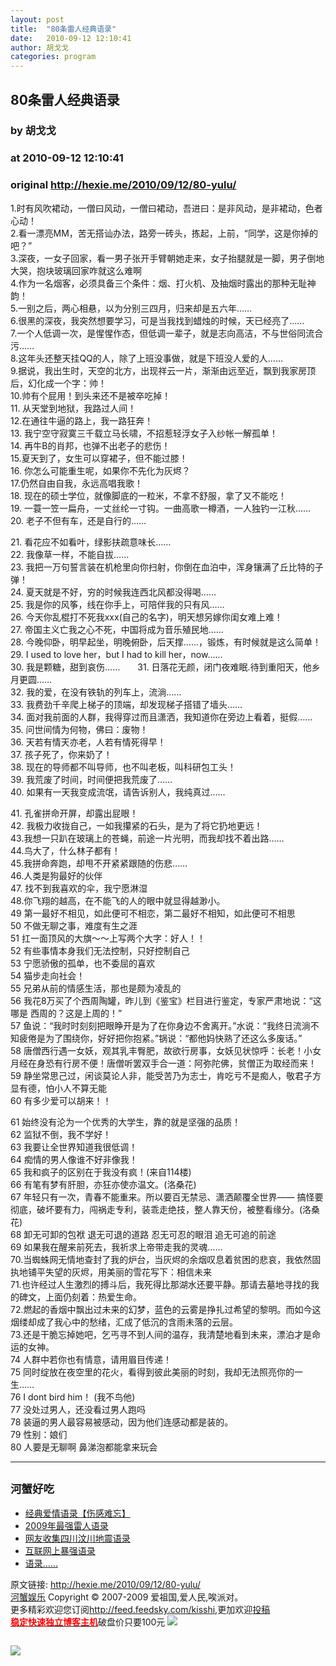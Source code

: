 ```yaml
---
layout: post
title:  "80条雷人经典语录"
date:   2010-09-12 12:10:41
author: 胡戈戈
categories: program
---
```


## 80条雷人经典语录
### by 胡戈戈
### at 2010-09-12 12:10:41
### original <http://hexie.me/2010/09/12/80-yulu/>

<p>1.时有风吹裙动，一僧曰风动，一僧曰裙动，吾进曰：是非风动，是非裙动，色者心动！<br> 2.看一漂亮MM，苦无搭讪办法，路旁一砖头，拣起，上前，“同学，这是你掉的吧？”<br> 3.深夜，一女子回家，看一男子张开手臂朝她走来，女子抬腿就是一脚，男子倒地大哭，抱块玻璃回家咋就这么难啊<br> 4.作为一名烟客，必须具备三个条件：烟、打火机、及抽烟时露出的那种无耻神韵！<br> 5.一别之后，两心相悬，以为分别三四月，归来却是五六年……<br> 6.很黑的深夜，我突然想要学习，可是当我找到蜡烛的时候，天已经亮了……<br> 7.一个人低调一次，是惺惺作态，但低调一辈子，就是志向高洁，不与世俗同流合污……<br> 8.这年头还整天挂QQ的人，除了上班没事做，就是下班没人爱的人……<br> 9.据说，我出生时，天空的北方，出现祥云一片，渐渐由远至近，飘到我家房顶后，幻化成一个字：帅！<br> 10.帅有个屁用！到头来还不是被卒吃掉！<span></span><br> 11. 从天堂到地狱，我路过人间！<br> 12.在通往牛逼的路上，我一路狂奔！<br> 13. 我宁空守寂寞三千载立马长啸，不招惹轻浮女子入纱帐一解孤单！<br> 14. 再牛B的肖邦，也弹不出老子的悲伤！<br> 15.夏天到了，女生可以穿裙子，但不能过膝！<br> 16. 你怎么可能重生呢，如果你不先化为灰烬？<br> 17.仍然自由自我，永远高唱我歌！<br> 18. 现在的硕士学位，就像脚底的一粒米，不拿不舒服，拿了又不能吃！<br> 19. 一蓑一笠一扁舟，一丈丝纶一寸钩。一曲高歌一樽酒，一人独钓一江秋……<br> 20. 老子不但有车，还是自行的……</p><p>21. 看花应不如看叶，绿影扶疏意味长……<br> 22. 我像草一样，不能自拔……<br> 23. 我把一万句誓言装在机枪里向你扫射，你倒在血泊中，浑身镶满了丘比特的子弹！<br> 24. 夏天就是不好，穷的时候我连西北风都没得喝……<br> 25. 我是你的风筝，线在你手上，可陪伴我的只有风……<br> 26. 今天你乱棍打不死我xxx(自己的名字)，明天想另嫁你闺女难上难！<br> 27. 帝国主义亡我之心不死，中国将成为音乐殖民地……<br> 28. 今晚仰卧，明早起坐，明晚俯卧，后天撑……，锻炼，有时候就是这么简单！<br> 29. I used to love her，but I had to kill her，now……<br> 30. 我是颗糖，甜到哀伤……　　31. 日落花无颜，闭门夜难眠.待到重阳天，他乡月更圆……<br> 32. 我的爱，在没有铁轨的列车上，流淌……<br> 33. 我费劲千辛爬上梯子的顶端，却发现梯子搭错了墙头……<br> 34. 面对我前面的人群，我得穿过而且潇洒，我知道你在旁边上看着，挺假……<br> 35. 问世间情为何物，佛曰：废物！<br> 36. 天若有情天亦老，人若有情死得早！<br> 37. 孩子死了，你来奶了！<br> 38. 现在的导师都不叫导师，也不叫老板，叫科研包工头！<br> 39. 我荒废了时间，时间便把我荒废了……<br> 40. 如果有一天我变成流氓，请告诉别人，我纯真过……</p><p>41. 孔雀拼命开屏，却露出屁眼！<br> 42. 我极力收拢自己，一如我攥紧的石头，是为了将它扔地更远！<br> 43.我想一只趴在玻璃上的苍蝇，前途一片光明，而我却找不着出路……<br> 44.鸟大了，什么林子都有！<br> 45.我拼命奔跑，却甩不开紧紧跟随的伤悲……<br> 46.人类是狗最好的伙伴<br> 47. 找不到我喜欢的伞，我宁愿淋湿<br> 48.你飞翔的越高，在不能飞的人的眼中就显得越渺小。<br> 49 第一最好不相见，如此便可不相恋，第二最好不相知，如此便可不相思<br> 50 不做无聊之事，难度有生之涯<br> 51 扛一面顶风的大旗～～上写两个大字：好人！！<br> 52 有些事情本身我们无法控制，只好控制自己<br> 53 宁愿骄傲的孤单，也不委屈的喜欢<br> 54 猫步走向社会！<br> 55 兄弟从前的情感生活，那也是颇为凌乱的<br> 56 我花8万买了个西周陶罐，昨儿到《鉴宝》栏目进行鉴定，专家严肃地说：“这哪是 西周的？这是上周的！”<br> 57 鱼说：“我时时刻刻把眼睁开是为了在你身边不舍离开。”水说：“我终日流淌不知疲倦是为了围绕你，好好把你抱紧。”锅说：“都他妈快熟了还这么多废话。”<br> 58 唐僧西行遇一女妖，观其乳丰臀肥，故欲行房事，女妖见状惊呼：长老！小女月经在身恐有行房不便！唐僧听罢双手合一道：阿弥陀佛，贫僧正为取经而来！<br> 59 静坐常思己过，闲谈莫论人非，能受苦乃为志士，肯吃亏不是痴人，敬君子方显有德，怕小人不算无能<br> 60 有多少爱可以胡来！！</p><p>61 始终没有沦为一个优秀的大学生，靠的就是坚强的品质！<br> 62 监狱不倒，我不学好！<br> 63 我要让全世界知道我很低调！<br> 64 痴情的男人像谁不好非像我！<br> 65 我和疯子的区别在于我没有疯！(来自114楼)<br> 66 有笔有梦有肝胆，亦狂亦使亦温文。(洛桑花)<br> 67 年轻只有一次，青春不能重来。所以要百无禁忌、潇洒颠覆全世界—— 搞怪要彻底，破坏要有力，闯祸走专利，装乖走绝技，整人靠天份，被整看缘分。(洛桑花)<br> 68 卸无可卸的包袱 退无可退的道路 忍无可忍的眼泪 追无可追的前途<br> 69 如果我在醒来前死去，我祈求上帝带走我的灵魂……<br> 70.当蜘蛛网无情地查封了我的炉台，当灰烬的余烟叹息着贫困的悲哀，我依然固执地铺平失望的灰烬，用美丽的雪花写下：相信未来<br> 71.也许经过人生激烈的搏斗后，我死得比那湖水还要平静。那请去墓地寻找的我的碑文，上面仍刻着：热爱生命。<br> 72.燃起的香烟中飘出过未来的幻梦，蓝色的云雾是挣扎过希望的黎明。而如今这烟缕却成了我心中的愁绪，汇成了低沉的含雨未落的云层。<br> 73.还是干脆忘掉她吧，乞丐寻不到人间的温存，我清楚地看到未来，漂泊才是命运的女神。<br> 74 人群中若你也有情意，请用眉目传递！<br> 75 同时绽放在夜空里的花火，看得到彼此美丽的时刻，我却无法照亮你的一生……<br> 76 I dont bird him！ (我不鸟他)<br> 77 没处过男人，还没看过男人跑吗<br> 78 装逼的男人最容易被感动，因为他们连感动都是装的。<br> 79 性别：娘们<br> 80 人要是无聊啊 鼻涕泡都能拿来玩会</p><hr><h2><small>河蟹好吃</small></h2><ul><li><a href="http://hexie.me/2010/05/27/ai-qing-yulu/" rel="bookmark" title="Permanent Link: 经典爱情语录【伤感难忘】">经典爱情语录【伤感难忘】</a></li><li><a href="http://hexie.me/2009/03/11/2009-yulu/" rel="bookmark" title="Permanent Link: 2009年最强雷人语录">2009年最强雷人语录</a></li><li><a href="http://hexie.me/2008/05/28/dizhen-yulu/" rel="bookmark" title="Permanent Link: 网友收集四川汶川地震语录">网友收集四川汶川地震语录</a></li><li><a href="http://hexie.me/2009/12/20/bao-qiang-yulu/" rel="bookmark" title="Permanent Link: 互联网上暴强语录">互联网上暴强语录</a></li><li><a href="http://hexie.me/2008/11/12/yulu/" rel="bookmark" title="Permanent Link: 语录……">语录……</a></li></ul><p>原文链接: <a href="http://hexie.me/2010/09/12/80-yulu/">http://hexie.me/2010/09/12/80-yulu/</a> <br> <a href="http://hexie.me/">河蟹娱乐</a> Copyright ©   2007-2009 爱祖国,爱人民,唉派对。<br> 更多精彩欢迎您订阅<a href="http://feed.feedsky.com/kisshi">http://feed.feedsky.com/kisshi</a>,更加欢迎<a href="http://hexie.me/delivery/">投稿</a><br> <a href="http://www.gegehost.com/"><strong><font color="red">稳定快速独立博客主机</font></strong></a>破盘价只要100元 <img src="http://img.tongji.linezing.com/922164/tongji.gif"></p><img src="http://www1.feedsky.com/t1/412030606/kisshi/feedsky/s.gif?r=http://hexie.me/2010/09/12/80-yulu/" border="0" height="0" width="0"><p><a href="http://www1.feedsky.com/r/l/feedsky/kisshi/412030606/art01.html"><img border="0" ismap src="http://www1.feedsky.com/r/i/feedsky/kisshi/412030606/art01.gif"></a></p>